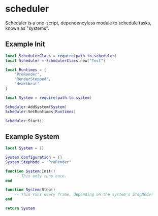 # scheduler

Scheduler is a one-script, dependencyless module to schedule tasks, known as "systems".

## Example Init

```lua
local SchedulerClass = require(path.to.scheduler)
local Scheduler = SchedulerClass.new("Test")

local Runtimes = {
    "PreRender",
    "RenderStepped",
    "Heartbeat"
}

local System = require(path.to.system)

Scheduler:AddSystem(System)
Scheduler:SetRuntimes(Runtimes)

Scheduler:Start()
```

## Example System

```lua
local System = {}

System.Configuration = {}
System.StepMode = "PreRender"

function System:Init()
    -- This only runs once.
end

function System:Step()
    -- This runs every frame, depending on the system's StepMode!
end

return System
```
